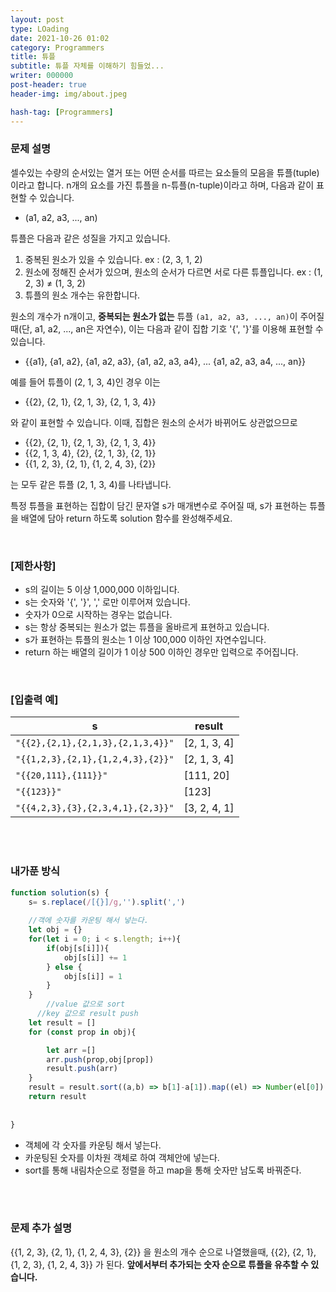 ```yaml
---
layout: post
type: LOading
date: 2021-10-26 01:02
category: Programmers
title: 튜플
subtitle: 튜플 자체를 이해하기 힘들었...
writer: 000000
post-header: true
header-img: img/about.jpeg

hash-tag: [Programmers]
---
```




### 문제 설명

셀수있는 수량의 순서있는 열거 또는 어떤 순서를 따르는 요소들의 모음을 튜플(tuple)이라고 합니다. n개의 요소를 가진 튜플을 n-튜플(n-tuple)이라고 하며, 다음과 같이 표현할 수 있습니다.

- (a1, a2, a3, ..., an)

튜플은 다음과 같은 성질을 가지고 있습니다.

1. 중복된 원소가 있을 수 있습니다. ex : (2, 3, 1, 2)
2. 원소에 정해진 순서가 있으며, 원소의 순서가 다르면 서로 다른 튜플입니다. ex : (1, 2, 3) ≠ (1, 3, 2)
3. 튜플의 원소 개수는 유한합니다.

원소의 개수가 n개이고, **중복되는 원소가 없는** 튜플 `(a1, a2, a3, ..., an)`이 주어질 때(단, a1, a2, ..., an은 자연수), 이는 다음과 같이 집합 기호 '{', '}'를 이용해 표현할 수 있습니다.

- {{a1}, {a1, a2}, {a1, a2, a3}, {a1, a2, a3, a4}, ... {a1, a2, a3, a4, ..., an}}

예를 들어 튜플이 (2, 1, 3, 4)인 경우 이는

- {{2}, {2, 1}, {2, 1, 3}, {2, 1, 3, 4}}

와 같이 표현할 수 있습니다. 이때, 집합은 원소의 순서가 바뀌어도 상관없으므로

- {{2}, {2, 1}, {2, 1, 3}, {2, 1, 3, 4}}
- {{2, 1, 3, 4}, {2}, {2, 1, 3}, {2, 1}}
- {{1, 2, 3}, {2, 1}, {1, 2, 4, 3}, {2}}

는 모두 같은 튜플 (2, 1, 3, 4)를 나타냅니다.

특정 튜플을 표현하는 집합이 담긴 문자열 s가 매개변수로 주어질 때, s가 표현하는 튜플을 배열에 담아 return 하도록 solution 함수를 완성해주세요.

<br>

### **[제한사항]**

- s의 길이는 5 이상 1,000,000 이하입니다.
- s는 숫자와 '{', '}', ',' 로만 이루어져 있습니다.
- 숫자가 0으로 시작하는 경우는 없습니다.
- s는 항상 중복되는 원소가 없는 튜플을 올바르게 표현하고 있습니다.
- s가 표현하는 튜플의 원소는 1 이상 100,000 이하인 자연수입니다.
- return 하는 배열의 길이가 1 이상 500 이하인 경우만 입력으로 주어집니다.

<br>

### **[입출력 예]**

| s                                 | result       |
| --------------------------------- | ------------ |
| `"{{2},{2,1},{2,1,3},{2,1,3,4}}"` | [2, 1, 3, 4] |
| `"{{1,2,3},{2,1},{1,2,4,3},{2}}"` | [2, 1, 3, 4] |
| `"{{20,111},{111}}"`              | [111, 20]    |
| `"{{123}}"`                       | [123]        |
| `"{{4,2,3},{3},{2,3,4,1},{2,3}}"` | [3, 2, 4, 1] |

<br>

<br>

### 내가푼 방식

```jsx
function solution(s) {
    s= s.replace(/[{}]/g,'').split(',')
    
    //객에 숫자를 카운팅 해서 넣는다.
    let obj = {}
    for(let i = 0; i < s.length; i++){
        if(obj[s[i]]){
            obj[s[i]] += 1
        } else {
            obj[s[i]] = 1
        }
    }
		//value 값으로 sort
	  //key 값으로 result push
    let result = []
    for (const prop in obj){

        let arr =[]
        arr.push(prop,obj[prop])
        result.push(arr)
    }
    result = result.sort((a,b) => b[1]-a[1]).map((el) => Number(el[0]) )
    return result
    
    
}
```

- 객체에 각 숫자를 카운팅 해서 넣는다.
- 카운팅된 숫자를 이차원 객체로 하여 객체안에 넣는다.
- sort를 통해 내림차순으로 정렬을 하고 map을 통해 숫자만 남도록 바꿔준다.

<br>

<br>

### 문제 추가 설명

{{1, 2, 3}, {2, 1}, {1, 2, 4, 3}, {2}} 을 원소의 개수 순으로 나열했을때, {{2}, {2, 1}, {1, 2, 3}, {1, 2, 4, 3}} 가 된다.
**앞에서부터 추가되는 숫자 순으로 튜플을 유추할 수 있습니다.**